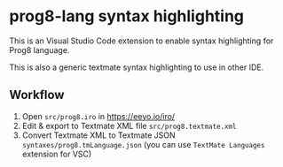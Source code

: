 # prog8-lang syntax highlighting

This is an Visual Studio Code extension to enable syntax highlighting for Prog8 language.

This is also a generic textmate syntax highlighting to use in other IDE.

## Workflow

1. Open `src/prog8.iro` in https://eeyo.io/iro/
2. Edit & export to Textmate XML file `src/prog8.textmate.xml`
3. Convert Textmate XML to Textmate JSON `syntaxes/prog8.tmLanguage.json` (you can use `TextMate Languages` extension for VSC)
